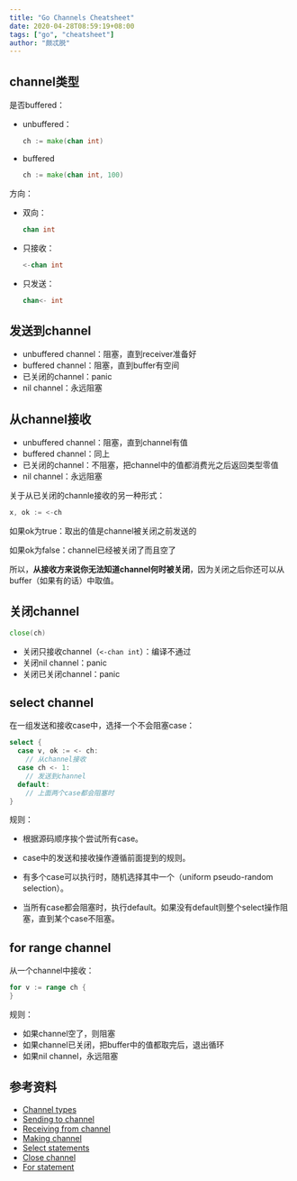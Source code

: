 ```yaml
---
title: "Go Channels Cheatsheet"
date: 2020-04-28T08:59:19+08:00
tags: ["go", "cheatsheet"]
author: "颇忒脱"
---
```


<!--more-->

## channel类型

是否buffered：

* unbuffered：
  ```go
  ch := make(chan int)
  ```
* buffered
  ```go
  ch := make(chan int, 100)
  ```

方向：

* 双向：
  ```go
  chan int
  ```
* 只接收：
  ```go
  <-chan int
  ```
* 只发送：
  ```go
  chan<- int
  ```

## 发送到channel

* unbuffered channel：阻塞，直到receiver准备好
* buffered channel：阻塞，直到buffer有空间
* 已关闭的channel：panic
* nil channel：永远阻塞

## 从channel接收

* unbuffered channel：阻塞，直到channel有值
* buffered channel：同上
* 已关闭的channel：不阻塞，把channel中的值都消费光之后返回类型零值
* nil channel：永远阻塞

关于从已关闭的channle接收的另一种形式：

```go
x, ok := <-ch
```

如果ok为true：取出的值是channel被关闭之前发送的

如果ok为false：channel已经被关闭了而且空了

所以，**从接收方来说你无法知道channel何时被关闭**，因为关闭之后你还可以从buffer（如果有的话）中取值。

## 关闭channel

```go
close(ch)
```

* 关闭只接收channel（`<-chan int`）：编译不通过
* 关闭nil channel：panic
* 关闭已关闭channel：panic

## select channel

在一组发送和接收case中，选择一个不会阻塞case：

```go
select {
  case v, ok := <- ch:
    // 从channel接收
  case ch <- 1:
    // 发送到channel
  default:
    // 上面两个case都会阻塞时
}
```

规则：

* 根据源码顺序挨个尝试所有case。
* case中的发送和接收操作遵循前面提到的规则。
* 有多个case可以执行时，随机选择其中一个（uniform pseudo-random selection）。

* 当所有case都会阻塞时，执行default。如果没有default则整个select操作阻塞，直到某个case不阻塞。

## for range channel

从一个channel中接收：

```go
for v := range ch {
}
```

规则：

* 如果channel空了，则阻塞
* 如果channel已关闭，把buffer中的值都取完后，退出循环
* 如果nil channel，永远阻塞

## 参考资料

* [Channel types][1]
* [Sending to channel][2]
* [Receiving from channel][3]
* [Making channel][4]
* [Select statements][5]
* [Close channel][6]
* [For statement][7]

[1]: https://golang.org/ref/spec#Channel_types
[2]: https://golang.org/ref/spec#Send_statements
[3]: https://golang.org/ref/spec#Receive_operator
[4]: https://golang.org/ref/spec#Making_slices_maps_and_channels
[5]: https://golang.org/ref/spec#Select_statements
[6]: https://golang.org/ref/spec#Close
[7]: https://golang.org/ref/spec#For_statements